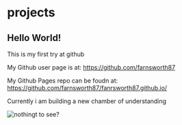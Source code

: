 projects
========

## Hello World!

This is my first try at github

My Github user page is at: https://github.com/farnsworth87

My Github Pages repo can be foudn at: https://github.com/farnsworth87/fanrsworth87.github.io/

Currently i am building a new chamber of understanding

![nothingt to see?](http://i.imgur.com/300sj.gif)

